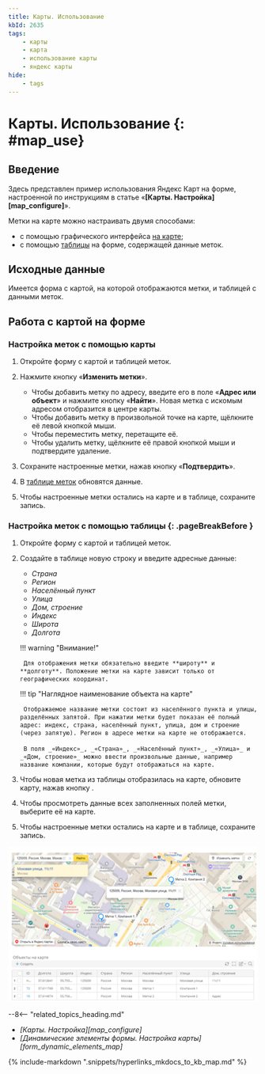 ```yaml
---
title: Карты. Использование
kbId: 2635
tags:
    - карты
    - карта
    - использование карты
    - яндекс карты
hide:
    - tags
---
```


# Карты. Использование {: #map_use}

## Введение

Здесь представлен пример использования Яндекс Карт на форме, настроенной по инструкциям в статье «**[Карты. Настройка][map_configure]**».

Метки на карте можно настраивать двумя способами:

- с помощью графического интерфейса [на карте](#настройка-меток-с-помощью-карты);
- с помощью [таблицы](#настройка-меток-с-помощью-таблицы) на форме, содержащей данные меток.

## Исходные данные

Имеется форма c картой, на которой отображаются метки, и таблицей с данными меток.

## Работа с картой на форме

### Настройка меток с помощью карты

1. Откройте форму с картой и таблицей меток.
2. Нажмите кнопку «**Изменить метки**».

    - Чтобы добавить метку по адресу, введите его в поле «**Адрес или объект**» и нажмите кнопку «**Найти**». Новая метка с искомым адресом отобразится в центре карты.
    - Чтобы добавить метку в произвольной точке на карте, щёлкните её левой кнопкой мыши.
    - Чтобы переместить метку, перетащите её.
    - Чтобы удалить метку, щёлкните её правой кнопкой мыши и подтвердите удаление.

3. Сохраните настроенные метки, нажав кнопку «**Подтвердить**».
4. В [таблице меток](#настройка-меток-с-помощью-таблицы) обновятся данные.
5. Чтобы настроенные метки остались на карте и в таблице, сохраните запись.

### Настройка меток с помощью таблицы {: .pageBreakBefore }

1. Откройте форму с картой и таблицей меток.
2. Создайте в таблице новую строку и введите адресные данные:

    - _Страна_
    - _Регион_
    - _Населённый пункт_
    - _Улица_
    - _Дом, строение_
    - _Индекс_
    - _Широта_
    - _Долгота_

    !!! warning "Внимание!"

        Для отображения метки обязательно введите **широту** и **долготу**. Положение метки на карте зависит только от географических координат.

    !!! tip "Наглядное наименование объекта на карте"

        Отображаемое название метки состоит из населённого пункта и улицы, разделённых запятой. При нажатии метки будет показан её полный адрес: индекс, страна, населённый пункт, улица, дом и строение (через запятую). Регион в адресе метки на карте не отображается.

        В поля _«Индекс»_, _«Страна»_, _«Населённый пункт»_, _«Улица»_ и _«Дом, строение»_ можно ввести произвольные данные, например название компании, которые будут отображаться на карте.

3. Чтобы новая метка из таблицы отобразилась на карте, обновите карту, нажав кнопку <i class="fa-light fa-arrows-rotate"></i>.
4. Чтобы просмотреть данные всех заполненных полей метки, выберите её на карте.
5. Чтобы настроенные метки остались на карте и в таблице, сохраните запись.

_![Пример карты и таблицы меток на карте](img/map_use_example.png)_

<div class="relatedTopics" markdown="block">

--8<-- "related_topics_heading.md"

- _[Карты. Настройка][map_configure]_
- _[Динамические элементы формы. Настройка карты][form_dynamic_elements_map]_

</div>

{%
include-markdown ".snippets/hyperlinks_mkdocs_to_kb_map.md"
%}
